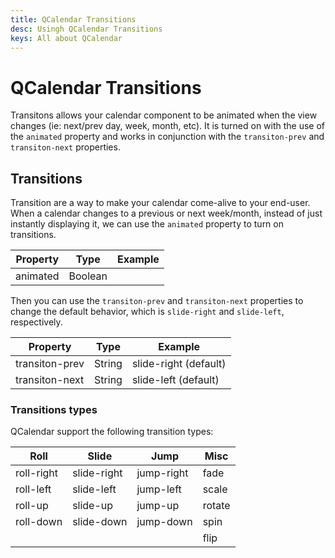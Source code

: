 ```yaml
---
title: QCalendar Transitions
desc: Usingh QCalendar Transitions
keys: All about QCalendar
---
```


# QCalendar Transitions

Transitons allows your calendar component to be animated when the view changes (ie: next/prev day, week, month, etc). It is turned on with the use of the `animated` property and works in conjunction with the `transiton-prev` and `transiton-next` properties.

## Transitions

Transition are a way to make your calendar come-alive to your end-user. When a calendar changes to a previous or next week/month, instead of just instantly displaying it, we can use the `animated` property to turn on transitions.

| Property | Type           | Example      |
| -------  | -------------- | -----------  |
| animated | Boolean        |              |

Then you can use the `transiton-prev` and `transiton-next` properties to change the default behavior, which is `slide-right` and `slide-left`, respectively.

| Property | Type           | Example      |
| -------  | -------------- | -----------  |
| transiton-prev | String   | slide-right (default) |
| transiton-next | String   | slide-left (default)  |

### Transitions types

QCalendar support the following transition types:

| Roll       | Slide       | Jump       | Misc   |
| ----       | ----        | ----       | ----   |
| roll-right | slide-right | jump-right | fade   |
| roll-left  | slide-left  | jump-left  | scale  |
| roll-up    | slide-up    | jump-up    | rotate |
| roll-down  | slide-down  | jump-down  | spin   |
|            |             |            | flip   |
